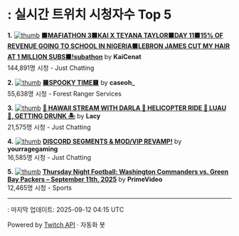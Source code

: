# : 실시간 트위치 시청자수 Top 5

**1.** [![thumb](https://static-cdn.jtvnw.net/previews-ttv/live_user_kaicenat-320x180.jpg)](https://twitch.tv/KaiCenat)
**[🟫MAFIATHON 3🟫KAI X TEYANA TAYLOR🟫DAY 11🟫15% OF REVENUE GOING TO SCHOOL IN NIGERIA🟫LEBRON JAMES CUT MY HAIR AT 1 MILLION SUBS🟫!subathon](https://twitch.tv/KaiCenat)** by **KaiCenat**<br>144,891명 시청  - Just Chatting

**2.** [![thumb](https://static-cdn.jtvnw.net/previews-ttv/live_user_caseoh_-320x180.jpg)](https://twitch.tv/caseoh_)
**[🟨SPOOKY TIME🟨](https://twitch.tv/caseoh_)** by **caseoh_**<br>55,638명 시청  - Forest Ranger Services

**3.** [![thumb](https://static-cdn.jtvnw.net/previews-ttv/live_user_lacy-320x180.jpg)](https://twitch.tv/Lacy)
**[🌴 HAWAII STREAM WITH DARLA 🌺 HELICOPTER RIDE 🌴 LUAU 🌺, GETTING DRUNK 🏝️](https://twitch.tv/Lacy)** by **Lacy**<br>21,575명 시청  - Just Chatting

**4.** [![thumb](https://static-cdn.jtvnw.net/previews-ttv/live_user_yourragegaming-320x180.jpg)](https://twitch.tv/yourragegaming)
**[DISCORD SEGMENTS & MOD/VIP REVAMP!](https://twitch.tv/yourragegaming)** by **yourragegaming**<br>16,585명 시청  - Just Chatting

**5.** [![thumb](https://static-cdn.jtvnw.net/previews-ttv/live_user_primevideo-320x180.jpg)](https://twitch.tv/PrimeVideo)
**[Thursday Night Football: Washington Commanders vs. Green Bay Packers – September 11th, 2025](https://twitch.tv/PrimeVideo)** by **PrimeVideo**<br>12,465명 시청  - Sports


---
: 마지막 업데이트: 2025-09-12 04:15 UTC

Powered by [Twitch API](https://dev.twitch.tv/docs/api/reference) · 자동화 봇